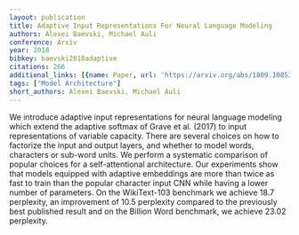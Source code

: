 ```yaml
---
layout: publication
title: Adaptive Input Representations For Neural Language Modeling
authors: Alexei Baevski, Michael Auli
conference: Arxiv
year: 2018
bibkey: baevski2018adaptive
citations: 266
additional_links: [{name: Paper, url: 'https://arxiv.org/abs/1809.10853'}]
tags: ["Model Architecture"]
short_authors: Alexei Baevski, Michael Auli
---
```

We introduce adaptive input representations for neural language modeling
which extend the adaptive softmax of Grave et al. (2017) to input
representations of variable capacity. There are several choices on how to
factorize the input and output layers, and whether to model words, characters
or sub-word units. We perform a systematic comparison of popular choices for a
self-attentional architecture. Our experiments show that models equipped with
adaptive embeddings are more than twice as fast to train than the popular
character input CNN while having a lower number of parameters. On the
WikiText-103 benchmark we achieve 18.7 perplexity, an improvement of 10.5
perplexity compared to the previously best published result and on the Billion
Word benchmark, we achieve 23.02 perplexity.
